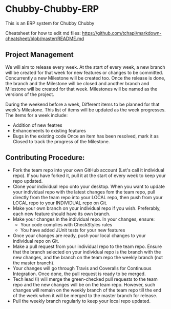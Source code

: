 # Chubby-Chubby-ERP
This is an ERP system for Chubby Chubby

Cheatsheet for how to edit md files: https://github.com/tchapi/markdown-cheatsheet/blob/master/README.md

## Project Management

We will aim to release every week. At the start of every week, a new branch will be created for that week for new features or changes to be committed. Concurrently a new Milestone will be created too. Once the release is done, the branch and the Milestone will be closed and another branch and Milestone will be created for that week. Milestones will be named as the versions of the project.

During the weekend before a week, Different items to be planned for that week's Milestone. This list of items will be updated as the week progresses. The items for a week include:
* Addition of new featres
* Enhancements to existing features
* Bugs in the existing code
Once an item has been resolved, mark it as Closed to track the progress of the Milestone.

## Contributing Procedure:
* Fork the team repo into your own GitHub account (Let's call it individual repo). If you have forked it, pull it at the start of every week to keep your repo updated.
* Clone your individual repo onto your desktop. When you want to update your individual repo with the latest changes fom the team repo, pull directly from the team repo into your LOCAL repo, then push from your LOCAL repo to your INDIVIDUAL repo on Git.
* Make your own branch on your individual repo if you wish. Preferably, each new feature should have its own branch.
* Make your changes in the individual repo. In your changes, ensure:
  * Your code complies with CheckStyles rules
  * You have added JUnit tests for your new features
* Once your changes are ready, push your local changes to your individual repo on Git.
* Make a pull request from your individual repo to the team repo. Ensure that the branch selected on your individual repo is the branch with the new changes, and the branch on the team repo the weekly branch (not the master branch).
* Your changes will go through Travis and Coveralls for Continuous Integration. Once done, the pull request is ready to be merged.
* Tech lead (I) will merge the green-checked pull requests to the team repo and the new changes will be on the team repo. However, such changes will remain on the weekly branch of the team repo till the end of the week when it will be merged to the master branch for release.
* Pull the weekly branch regularly to keep your local repo updated.
